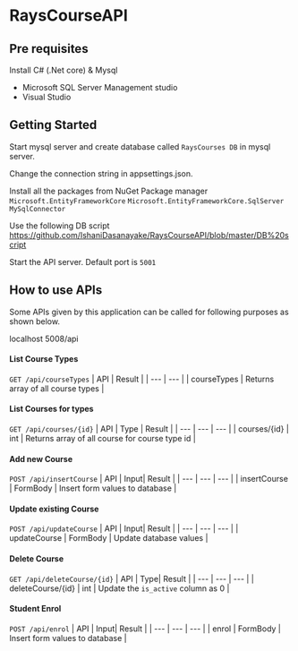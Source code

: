 # RaysCourseAPI

## Pre requisites
Install C# (.Net core) & Mysql

- Microsoft SQL Server Management studio
- Visual Studio 
  
## Getting Started
Start mysql server and create database called `RaysCourses DB` in mysql server.

Change the connection string in appsettings.json. 

Install all the packages from NuGet Package manager
`Microsoft.EntityFrameworkCore`
`Microsoft.EntityFrameworkCore.SqlServer`
`MySqlConnector`

Use the following DB script https://github.com/IshaniDasanayake/RaysCourseAPI/blob/master/DB%20script

Start the API server. Default port is `5001`

## How to use APIs
Some APIs given by this application can be called for following purposes as shown below.

localhost 5008/api

#### List Course Types
`GET /api/courseTypes`
| API | Result |
| --- | --- |
| courseTypes | Returns array of all course types |

#### List Courses for types
`GET /api/courses/{id}`
| API | Type | Result |
| --- | --- | --- |
| courses/{id} | int | Returns array of all course for course type id |

#### Add new Course
`POST /api/insertCourse`
| API | Input| Result |
| --- | --- | --- |
| insertCourse | FormBody | Insert form values to database |

#### Update existing Course
`POST /api/updateCourse`
| API | Input| Result |
| --- | --- | --- |
| updateCourse | FormBody | Update database values |

#### Delete Course
`GET /api/deleteCourse/{id}`
| API | Type| Result |
| --- | --- | --- |
| deleteCourse/{id} | int | Update the `is_active` column as 0 |

#### Student Enrol
`POST /api/enrol`
| API | Input| Result |
| --- | --- | --- |
| enrol | FormBody | Insert form values to database |


